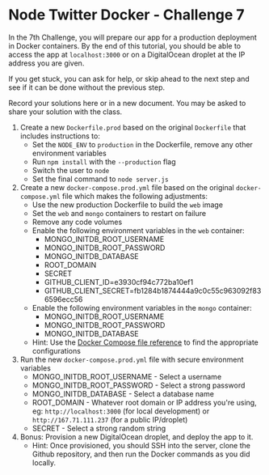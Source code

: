 # Node Twitter Docker - Challenge 7
In the 7th Challenge, you will prepare our app for a production deployment in Docker containers. By the end of this tutorial, you should be able to access the app at `localhost:3000` or on a DigitalOcean droplet at the IP address you are given.

If you get stuck, you can ask for help, or skip ahead to the next step and see if it can be done without the previous step.

Record your solutions here or in a new document. You may be asked to share your solution with the class.

1. Create a new `Dockerfile.prod` based on the original `Dockerfile` that includes instructions to:
    - Set the `NODE_ENV` to `production` in the Dockerfile, remove any other environment variables
    - Run `npm install` with the `--production` flag
    - Switch the user to `node`
    - Set the final command to `node server.js`
2. Create a new `docker-compose.prod.yml` file based on the original `docker-compose.yml` file which makes the following adjustments:
    - Use the new production Dockerfile to build the `web` image
    - Set the `web` and `mongo` containers to restart on failure
    - Remove any code volumes
    - Enable the following environment variables in the `web` container:
        - MONGO_INITDB_ROOT_USERNAME
        - MONGO_INITDB_ROOT_PASSWORD
        - MONGO_INITDB_DATABASE
        - ROOT_DOMAIN
        - SECRET
        - GITHUB_CLIENT_ID=e3930cf94c772ba10ef1
        - GITHUB_CLIENT_SECRET=fb1284b1874444a9c0c55c963092f836596ecc56
    - Enable the following environment variables in the `mongo` container:
        - MONGO_INITDB_ROOT_USERNAME
        - MONGO_INITDB_ROOT_PASSWORD
        - MONGO_INITDB_DATABASE
    - Hint: Use the [Docker Compose file reference](https://docs.docker.com/compose/compose-file/) to find the appropriate configurations
3. Run the new `docker-compose.prod.yml` file with secure environment variables
    - MONGO_INITDB_ROOT_USERNAME - Select a username
    - MONGO_INITDB_ROOT_PASSWORD - Select a strong password
    - MONGO_INITDB_DATABASE - Select a database name
    - ROOT_DOMAIN - Whatever root domain or IP address you're using, eg: `http://localhost:3000` (for local development) or `http://167.71.111.237` (for a public IP/droplet)
    - SECRET - Select a strong random string
4. Bonus: Provision a new DigitalOcean droplet, and deploy the app to it.
    - Hint: Once provisioned, you should SSH into the server, clone the Github repository, and then run the Docker commands as you did locally.
